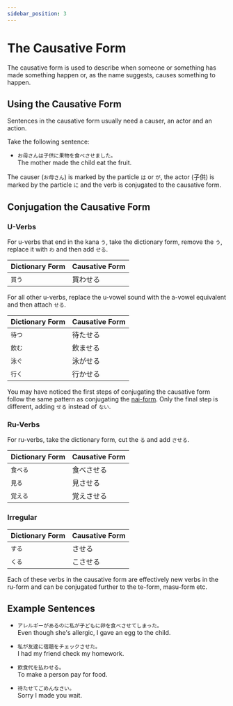 ```yaml
---
sidebar_position: 3
---
```


# The Causative Form

The causative form is used to describe when someone or something has made something happen or, as the name suggests, causes something to happen.

## Using the Causative Form

Sentences in the causative form usually need a causer, an actor and an action.

Take the following sentence:  

- ``お母さんは子供に果物を食べさせました。``  
  The mother made the child eat the fruit.

The causer (`お母さん`) is marked by the particle `は` or `が`, the actor (子供) is marked by the particle `に` and the verb is conjugated to the causative form.

## Conjugation the Causative Form

### U-Verbs

For u-verbs that end in the kana `う`, take the dictionary form, remove the `う`, replace it with `わ` and then add `せる`.

| Dictionary Form | Causative Form |
|:--|:--|
|``買う``|買わせる|

For all other u-verbs, replace the u-vowel sound with the a-vowel equivalent and then attach `せる`.

| Dictionary Form | Causative Form |
|:--|:--|
|``待つ``|待たせる|
|``飲む``|飲ませる|
|``泳ぐ``|泳がせる|
|``行く``|行かせる|  

You may have noticed the first steps of conjugating the causative form follow the same pattern as conjugating the [nai-form](verb-shortformpresentnegative). Only the final step is different, adding `せる` instead of `ない`.

### Ru-Verbs

For ru-verbs, take the dictionary form, cut the `る` and add `させる`.

|Dictionary Form | Causative Form |
|:--|:--|
|``食べる``|食べさせる|
|``見る``|見させる|
|``覚える``|覚えさせる|

### Irregular

|Dictionary Form | Causative Form |
|:--|:--|
|``する``|させる|
|``くる``|こさせる|

Each of these verbs in the causative form are effectively new verbs in the ru-form and can be conjugated further to the te-form, masu-form etc.

## Example Sentences

- ``アレルギーがあるのに私が子どもに卵を食べさせてしまった。``  
  Even though she's allergic, I gave an egg to the child.

- ``私が友達に宿題をチェックさせた。``  
  I had my friend check my homework.

- ``飲食代を払わせる。``  
  To make a person pay for food.

- ``待たせてごめんなさい。``  
  Sorry I made you wait.
